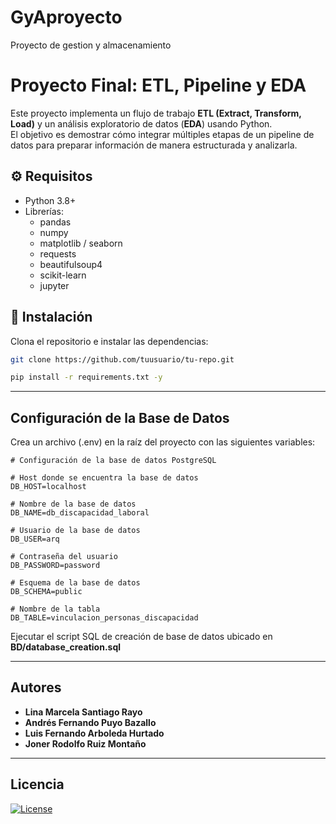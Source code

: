 # GyAproyecto
Proyecto de gestion y almacenamiento

# Proyecto Final: ETL, Pipeline y EDA

Este proyecto implementa un flujo de trabajo **ETL (Extract, Transform, Load)** y un análisis exploratorio de datos (**EDA**) usando Python.  
El objetivo es demostrar cómo integrar múltiples etapas de un pipeline de datos para preparar información de manera estructurada y analizarla.

## ⚙️ Requisitos

- Python 3.8+
- Librerías:
  - pandas
  - numpy
  - matplotlib / seaborn
  - requests
  - beautifulsoup4
  - scikit-learn
  - jupyter

## 🚀 Instalación

Clona el repositorio e instalar las dependencias:

```bash
git clone https://github.com/tuusuario/tu-repo.git
```
```bash
pip install -r requirements.txt -y
```

---

## Configuración de la Base de Datos

Crea un archivo (.env) en la raíz del proyecto con las siguientes variables:
```env
# Configuración de la base de datos PostgreSQL

# Host donde se encuentra la base de datos
DB_HOST=localhost

# Nombre de la base de datos
DB_NAME=db_discapacidad_laboral

# Usuario de la base de datos
DB_USER=arq

# Contraseña del usuario
DB_PASSWORD=password

# Esquema de la base de datos
DB_SCHEMA=public

# Nombre de la tabla
DB_TABLE=vinculacion_personas_discapacidad
```

Ejecutar el script SQL de creación de base de datos ubicado en **BD/database_creation.sql**

---

## Autores
* **Lina Marcela Santiago Rayo**
* **Andrés Fernando Puyo Bazallo**
* **Luis Fernando Arboleda Hurtado**
* **Joner Rodolfo Ruiz Montaño**

---

## Licencia
[![License](https://img.shields.io/badge/License-Apache_2.0-blue.svg)](https://opensource.org/licenses/Apache-2.0)

